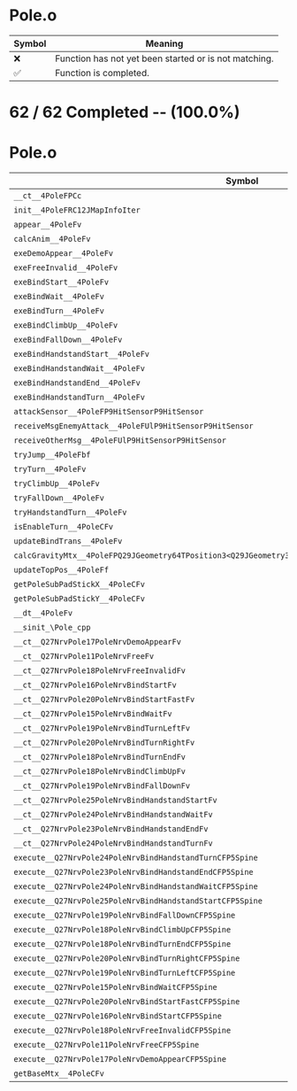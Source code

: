 # Pole.o
| Symbol | Meaning 
| ------------- | ------------- 
| :x: | Function has not yet been started or is not matching. 
| :white_check_mark: | Function is completed. 


# 62 / 62 Completed -- (100.0%)
# Pole.o
| Symbol | Decompiled? |
| ------------- | ------------- |
| `__ct__4PoleFPCc` | :white_check_mark: |
| `init__4PoleFRC12JMapInfoIter` | :white_check_mark: |
| `appear__4PoleFv` | :white_check_mark: |
| `calcAnim__4PoleFv` | :white_check_mark: |
| `exeDemoAppear__4PoleFv` | :white_check_mark: |
| `exeFreeInvalid__4PoleFv` | :white_check_mark: |
| `exeBindStart__4PoleFv` | :white_check_mark: |
| `exeBindWait__4PoleFv` | :white_check_mark: |
| `exeBindTurn__4PoleFv` | :white_check_mark: |
| `exeBindClimbUp__4PoleFv` | :white_check_mark: |
| `exeBindFallDown__4PoleFv` | :white_check_mark: |
| `exeBindHandstandStart__4PoleFv` | :white_check_mark: |
| `exeBindHandstandWait__4PoleFv` | :white_check_mark: |
| `exeBindHandstandEnd__4PoleFv` | :white_check_mark: |
| `exeBindHandstandTurn__4PoleFv` | :white_check_mark: |
| `attackSensor__4PoleFP9HitSensorP9HitSensor` | :white_check_mark: |
| `receiveMsgEnemyAttack__4PoleFUlP9HitSensorP9HitSensor` | :white_check_mark: |
| `receiveOtherMsg__4PoleFUlP9HitSensorP9HitSensor` | :white_check_mark: |
| `tryJump__4PoleFbf` | :white_check_mark: |
| `tryTurn__4PoleFv` | :white_check_mark: |
| `tryClimbUp__4PoleFv` | :white_check_mark: |
| `tryFallDown__4PoleFv` | :white_check_mark: |
| `tryHandstandTurn__4PoleFv` | :white_check_mark: |
| `isEnableTurn__4PoleCFv` | :white_check_mark: |
| `updateBindTrans__4PoleFv` | :white_check_mark: |
| `calcGravityMtx__4PoleFPQ29JGeometry64TPosition3<Q29JGeometry38TMatrix34<Q29JGeometry13SMatrix34C<f>>>` | :white_check_mark: |
| `updateTopPos__4PoleFf` | :white_check_mark: |
| `getPoleSubPadStickX__4PoleCFv` | :white_check_mark: |
| `getPoleSubPadStickY__4PoleCFv` | :white_check_mark: |
| `__dt__4PoleFv` | :white_check_mark: |
| `__sinit_\Pole_cpp` | :white_check_mark: |
| `__ct__Q27NrvPole17PoleNrvDemoAppearFv` | :white_check_mark: |
| `__ct__Q27NrvPole11PoleNrvFreeFv` | :white_check_mark: |
| `__ct__Q27NrvPole18PoleNrvFreeInvalidFv` | :white_check_mark: |
| `__ct__Q27NrvPole16PoleNrvBindStartFv` | :white_check_mark: |
| `__ct__Q27NrvPole20PoleNrvBindStartFastFv` | :white_check_mark: |
| `__ct__Q27NrvPole15PoleNrvBindWaitFv` | :white_check_mark: |
| `__ct__Q27NrvPole19PoleNrvBindTurnLeftFv` | :white_check_mark: |
| `__ct__Q27NrvPole20PoleNrvBindTurnRightFv` | :white_check_mark: |
| `__ct__Q27NrvPole18PoleNrvBindTurnEndFv` | :white_check_mark: |
| `__ct__Q27NrvPole18PoleNrvBindClimbUpFv` | :white_check_mark: |
| `__ct__Q27NrvPole19PoleNrvBindFallDownFv` | :white_check_mark: |
| `__ct__Q27NrvPole25PoleNrvBindHandstandStartFv` | :white_check_mark: |
| `__ct__Q27NrvPole24PoleNrvBindHandstandWaitFv` | :white_check_mark: |
| `__ct__Q27NrvPole23PoleNrvBindHandstandEndFv` | :white_check_mark: |
| `__ct__Q27NrvPole24PoleNrvBindHandstandTurnFv` | :white_check_mark: |
| `execute__Q27NrvPole24PoleNrvBindHandstandTurnCFP5Spine` | :white_check_mark: |
| `execute__Q27NrvPole23PoleNrvBindHandstandEndCFP5Spine` | :white_check_mark: |
| `execute__Q27NrvPole24PoleNrvBindHandstandWaitCFP5Spine` | :white_check_mark: |
| `execute__Q27NrvPole25PoleNrvBindHandstandStartCFP5Spine` | :white_check_mark: |
| `execute__Q27NrvPole19PoleNrvBindFallDownCFP5Spine` | :white_check_mark: |
| `execute__Q27NrvPole18PoleNrvBindClimbUpCFP5Spine` | :white_check_mark: |
| `execute__Q27NrvPole18PoleNrvBindTurnEndCFP5Spine` | :white_check_mark: |
| `execute__Q27NrvPole20PoleNrvBindTurnRightCFP5Spine` | :white_check_mark: |
| `execute__Q27NrvPole19PoleNrvBindTurnLeftCFP5Spine` | :white_check_mark: |
| `execute__Q27NrvPole15PoleNrvBindWaitCFP5Spine` | :white_check_mark: |
| `execute__Q27NrvPole20PoleNrvBindStartFastCFP5Spine` | :white_check_mark: |
| `execute__Q27NrvPole16PoleNrvBindStartCFP5Spine` | :white_check_mark: |
| `execute__Q27NrvPole18PoleNrvFreeInvalidCFP5Spine` | :white_check_mark: |
| `execute__Q27NrvPole11PoleNrvFreeCFP5Spine` | :white_check_mark: |
| `execute__Q27NrvPole17PoleNrvDemoAppearCFP5Spine` | :white_check_mark: |
| `getBaseMtx__4PoleCFv` | :white_check_mark: |
